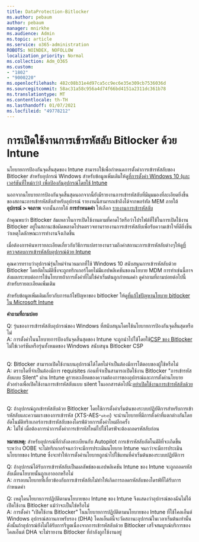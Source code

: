 ```yaml
---
title: DataProtection-Bitlocker
ms.author: pebaum
author: pebaum
manager: mnirkhe
ms.audience: Admin
ms.topic: article
ms.service: o365-administration
ROBOTS: NOINDEX, NOFOLLOW
localization_priority: Normal
ms.collection: Adm_O365
ms.custom:
- "1802"
- "9000220"
ms.openlocfilehash: 482c08b31e4d97ca5cc9ec6e35e309cb7536036d
ms.sourcegitcommit: 58ac31a58c956a4d74f66bd4151a2311dc361b78
ms.translationtype: MT
ms.contentlocale: th-TH
ms.lasthandoff: 01/07/2021
ms.locfileid: "49778212"
---
```

# <a name="enabling-bitlocker-encryption-with-intune"></a>การเปิดใช้งานการเข้ารหัสลับ Bitlocker ด้วย Intune

นโยบายการป้องกันจุดสิ้นสุดของ Intune สามารถใช้เพื่อกำหนดการตั้งค่าการเข้ารหัสลับของ Bitlocker สำหรับอุปกรณ์ Windows สำหรับข้อมูลเพิ่มเติมให้ดู[ที่การตั้งค่า Windows 10 (และเวอร์ชันที่ใหม่กว่า) เพื่อป้องกันอุปกรณ์โดยใช้ Intune](https://docs.microsoft.com/intune/endpoint-protection-windows-10#windows-encryption)

นอกจากนโยบายการป้องกันจุดสิ้นสุดนอกจากนี้ยังมีรายงานการเข้ารหัสลับที่มีมุมมองที่ละเอียดยิ่งขึ้นของสถานะการเข้ารหัสลับสำหรับอุปกรณ์ รายงานนี้สามารถเข้าถึงได้จากพอร์ทัล MEM ภายใต้ **อุปกรณ์ > จอภาพ** จากนั้นภายใต้ **การกำหนดค่า** ให้เลือก [รายงานการเข้ารหัสลับ](https://endpoint.microsoft.com/#blade/Microsoft_Intune_DeviceSettings/DevicesMonitorMenu/encryptionReport)

ถ้าคุณพบว่า Bitlocker ล้มเหลวในการเปิดใช้งานตามที่คาดไว้หรือว่าโปรไฟล์ที่ใช้ในการเปิดใช้งาน Bitlocker อยู่ในสถานะข้อผิดพลาดโปรดตรวจทานรายงานการเข้ารหัสลับเพื่อรับความเข้าใจที่ดียิ่งขึ้นว่าเหตุใดลักษณะการทำงานจึงเกิดขึ้น

เมื่อต้องการค้นหารายละเอียดเกี่ยวกับวิธีการแปลรายงานรวมถึงค่าสถานะการเข้ารหัสลับต่างๆให้ดู[ที่ตรวจสอบการเข้ารหัสลับอุปกรณ์ด้วย Intune](https://docs.microsoft.com/mem/intune/protect/encryption-monitor)

คุณควรทราบว่าอุปกรณ์รุ่นใหม่จำนวนมากที่ใช้ Windows 10 สนับสนุนการเข้ารหัสลับด้วย Bitlocker โดยอัตโนมัติซึ่งจะถูกทริกเกอร์โดยไม่มีแอปพลิเคชันของนโยบาย MDM การทำเช่นนี้อาจส่งผลกระทบต่อการใช้นโยบายถ้าการตั้งค่าที่ไม่ใช่ค่าเริ่มต้นถูกกำหนดค่า ดูคำถามที่ถามบ่อยต่อไปนี้สำหรับรายละเอียดเพิ่มเติม

สำหรับข้อมูลเพิ่มเติมเกี่ยวกับการแก้ไขปัญหาของ bitlocker ให้ดู[ที่แก้ไขปัญหานโยบาย bitlocker ใน Microsoft Intune](https://docs.microsoft.com/intune/protect/troubleshoot-bitlocker-policies)
 
 
**คำถามที่ถามบ่อย**

Q: รุ่นของการเข้ารหัสลับอุปกรณ์ของ Windows ที่สนับสนุนโดยใช้นโยบายการป้องกันจุดสิ้นสุดหรือไม่<br>
A: การตั้งค่าในนโยบายการป้องกันจุดสิ้นสุดของ Intune จะถูกนำไปใช้โดยใช้[CSP ของ Bitlocker](https://docs.microsoft.com/windows/client-management/mdm/bitlocker-csp) ไม่ใช่เวอร์ชันหรือรุ่นทั้งหมดของ Windows สนับสนุน Bitlocker CSP <br><br>

Q: Bitlocker สามารถเปิดใช้งานบนอุปกรณ์ได้โดยไม่จำเป็นต้องมีการโต้ตอบของผู้ใช้หรือไม่<br>
A: ตราบใดที่จำเป็นต้องมีการ requisites ก่อนที่จำเป็นสามารถเปิดใช้งาน Bitlocker "การเข้ารหัสลับแบบ Silent" ผ่าน Intune ดูรายละเอียดของความต้องการของอุปกรณ์และการตั้งค่านโยบายตัวอย่างเพื่อเปิดใช้งานการเข้ารหัสลับแบบ silent ในเอกสารต่อไปนี้:[อย่าเปิดใช้งานการเข้ารหัสลับด้วย Bitlocker](https://docs.microsoft.com/mem/intune/protect/encrypt-devices#silently-enable-bitlocker-on-devices) <br><br>

Q: ถ้าอุปกรณ์ถูกเข้ารหัสลับด้วย Bitlocker โดยใช้การตั้งค่าเริ่มต้นของระบบปฏิบัติการสำหรับการเข้ารหัสลับและความแรงของการเข้ารหัส (XTS-AES-๑๒๘) จะนำนโยบายที่มีการตั้งค่าที่แตกต่างกันโดยอัตโนมัติทริกเกอร์การเข้ารหัสลับของไดรฟ์ด้วยการตั้งค่าใหม่อีกครั้ง<br>
A: ไม่ใช่ เมื่อต้องการนำการตั้งค่าการเข้ารหัสใหม่ไปใช้ไดรฟ์จะต้องถอดรหัสลับก่อน<br><br>
**หมายเหตุ:** สำหรับอุปกรณ์ที่กำลังลงทะเบียนกับ Autopilot การเข้ารหัสลับอัตโนมัติที่จะเกิดขึ้นระหว่าง OOBE จะไม่ทริกเกอร์จนกว่าจะมีการประเมินนโยบาย Intune จนกว่าจะมีการประเมินนโยบายของ Intune ซึ่งจะทำให้การตั้งค่านโยบายถูกนำไปใช้แทนที่ค่าเริ่มต้นของระบบปฏิบัติการ
 
Q: ถ้าอุปกรณ์ได้รับการเข้ารหัสลับเป็นผลลัพธ์ของแอปพลิเคชัน Intune ของ Intune จะถูกถอดรหัสลับเมื่อนโยบายนั้นถูกเอาออกหรือไม่<br>
A: การลบนโยบายที่เกี่ยวข้องกับการเข้ารหัสลับไม่ทำให้เกิดการถอดรหัสลับของไดรฟ์ที่ได้รับการกำหนดค่า
 
Q: เหตุใดนโยบายการปฏิบัติตามนโยบายของ Intune ของ Intune จึงแสดงว่าอุปกรณ์ของฉันไม่ได้เปิดใช้งาน Bitlocker แม้ว่าจะเป็นใช่หรือไม่<br>
A: การตั้งค่า "เปิดใช้งาน Bitlocker" ในนโยบายการปฏิบัติตามนโยบายของ Intune ที่ใช้ไคลเอ็นต์ Windows อุปกรณ์สถานภาพรับรอง (DHA) ไคลเอ็นต์นี้จะวัดสถานะอุปกรณ์ในเวลาเริ่มต้นเท่านั้น ดังนั้นถ้าอุปกรณ์ยังไม่ได้รับการรีบูตเนื่องจากการเข้ารหัสลับด้วย Bitlocker เสร็จสมบูรณ์บริการของไคลเอ็นต์ DHA จะไม่รายงาน Bitlocker ที่กำลังถูกใช้งานอยู่
 
 